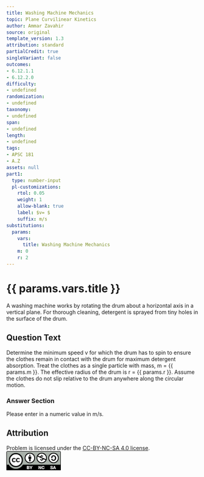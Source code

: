```yaml
---
title: Washing Machine Mechanics
topic: Plane Curvilinear Kinetics
author: Ammar Zavahir
source: original
template_version: 1.3
attribution: standard
partialCredit: true
singleVariant: false
outcomes:
- 6.12.1.1
- 6.12.2.0
difficulty:
- undefined
randomization:
- undefined
taxonomy:
- undefined
span:
- undefined
length:
- undefined
tags:
- APSC 181
- A.Z
assets: null
part1:
  type: number-input
  pl-customizations:
    rtol: 0.05
    weight: 1
    allow-blank: true
    label: $v= $
    suffix: m/s
substitutions:
  params:
    vars:
      title: Washing Machine Mechanics
    m: 0
    r: 2
---
```

# {{ params.vars.title }}
A washing machine works by rotating the drum about a horizontal axis in a vertical plane. For thorough cleaning, detergent is sprayed from tiny holes in the surface of the drum.

## Question Text

Determine the minimum speed v for which the drum has to spin to ensure the clothes remain in contact with the drum for maximum detergent absorption. Treat the clothes as a single particle with mass, m = {{ params.m }}. The effective radius of the drum is r = {{ params.r }}. Assume the clothes do not slip relative to the drum anywhere along the circular motion.

### Answer Section

Please enter in a numeric value in m/s.

## Attribution

Problem is licensed under the [CC-BY-NC-SA 4.0 license](https://creativecommons.org/licenses/by-nc-sa/4.0/).<br> ![The Creative Commons 4.0 license requiring attribution-BY, non-commercial-NC, and share-alike-SA license.](https://raw.githubusercontent.com/firasm/bits/master/by-nc-sa.png)